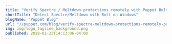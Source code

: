 ```yaml
---
title: "Verify Spectre / Meltdown protections remotely with Puppet Bolt on Windows"
shortTitle: "Detect Spectre/Meltdown with Bolt on Windows"
blogName: "Puppet Blog"
url: "//puppet.com/blog/verify-spectre-meltdown-protections-remotely-puppet-bolt-windows"
img: img/logo_tagline_background.png
published: 2018-01-23T14:13:06-04:00
---
```

